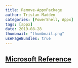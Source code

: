 ```yaml
---
title: Remove-AppxPackage
author: Tristan Madden
categories: [PowerShell, Appx]
tags: [appx]
date: 2019-08-28
thumbnail: "thumbnail.png"
usePageBundles: true
---
```

<h2><a href = "https://docs.microsoft.com/en-us/powershell/module/appx/remove-appxpackage?view=windowsserver2022-ps">Microsoft Reference</a></h2>
<script src="https://gist.github.com/Trimad/154058258104c5898218d556945fab94.js"></script>